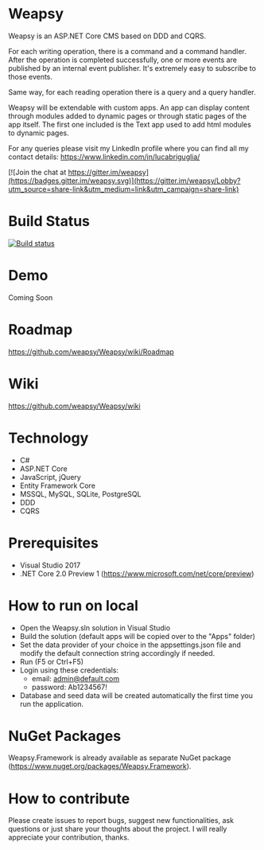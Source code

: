 # Weapsy
Weapsy is an ASP.NET Core CMS based on DDD and CQRS.

For each writing operation, there is a command and a command handler. 
After the operation is completed successfully, one or more events are published by an internal event publisher. 
It's extremely easy to subscribe to those events.

Same way, for each reading operation there is a query and a query handler.

Weapsy will be extendable with custom apps. An app can display content through modules added to dynamic pages or through static pages of the app itself. 
The first one included is the Text app used to add html modules to dynamic pages.

For any queries please visit my LinkedIn profile where you can find all my contact details: https://www.linkedin.com/in/lucabriguglia/

[![Join the chat at https://gitter.im/weapsy](https://badges.gitter.im/weapsy.svg)](https://gitter.im/weapsy/Lobby?utm_source=share-link&utm_medium=link&utm_campaign=share-link)

# Build Status

[![Build status](https://ci.appveyor.com/api/projects/status/ptwkjgk7gwledwh3/branch/master?svg=true)](https://ci.appveyor.com/project/lucabriguglia/weapsy/branch/master)

# Demo

Coming Soon

# Roadmap

https://github.com/weapsy/Weapsy/wiki/Roadmap

# Wiki

https://github.com/weapsy/Weapsy/wiki

# Technology

- C#
- ASP.NET Core
- JavaScript, jQuery
- Entity Framework Core
- MSSQL, MySQL, SQLite, PostgreSQL
- DDD
- CQRS

# Prerequisites

- Visual Studio 2017
- .NET Core 2.0 Preview 1 (https://www.microsoft.com/net/core/preview)

# How to run on local

- Open the Weapsy.sln solution in Visual Studio
- Build the solution (default apps will be copied over to the "Apps" folder)
- Set the data provider of your choice in the appsettings.json file and modify the default connection string accordingly if needed.
- Run (F5 or Ctrl+F5)
- Login using these credentials:
  - email: admin@default.com
  - password: Ab1234567!
- Database and seed data will be created automatically the first time you run the application.

# NuGet Packages

Weapsy.Framework is already available as separate NuGet package (https://www.nuget.org/packages/Weapsy.Framework).

# How to contribute

Please create issues to report bugs, suggest new functionalities, ask questions or just share your thoughts about the project. I will really appreciate your contribution, thanks.
